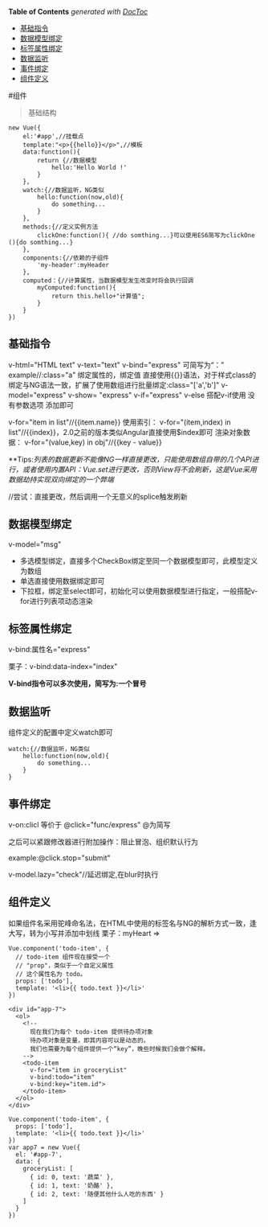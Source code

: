 <!-- START doctoc generated TOC please keep comment here to allow auto update -->
<!-- DON'T EDIT THIS SECTION, INSTEAD RE-RUN doctoc TO UPDATE -->
**Table of Contents**  *generated with [DocToc](https://github.com/thlorenz/doctoc)*

- [基础指令](#%E5%9F%BA%E7%A1%80%E6%8C%87%E4%BB%A4)
- [数据模型绑定](#%E6%95%B0%E6%8D%AE%E6%A8%A1%E5%9E%8B%E7%BB%91%E5%AE%9A)
- [标签属性绑定](#%E6%A0%87%E7%AD%BE%E5%B1%9E%E6%80%A7%E7%BB%91%E5%AE%9A)
- [数据监听](#%E6%95%B0%E6%8D%AE%E7%9B%91%E5%90%AC)
- [事件绑定](#%E4%BA%8B%E4%BB%B6%E7%BB%91%E5%AE%9A)
- [组件定义](#%E7%BB%84%E4%BB%B6%E5%AE%9A%E4%B9%89)

<!-- END doctoc generated TOC please keep comment here to allow auto update -->

#组件

> 基础结构

~~~
new Vue({
	el:'#app',//挂载点
	template:"<p>{{hello}}</p>",//模板
	data:function(){
		return {//数据模型
			hello:'Hello World !'
		}
	},
	watch:{//数据监听，NG类似
		hello:function(now,old){
			do something...
		}
	},
	methods:{//定义实例方法
		clickOne:function(){ //do somthing...}可以使用ES6简写为clickOne (){do somthing...}
	},
	components:{//依赖的子组件
		'my-header':myHeader
	},
	computed：{//计算属性，当数据模型发生改变时将会执行回调
		myComputed:function(){
			return this.hello+"计算值";
		}
	}
})
~~~

## 基础指令

v-html="HTML text"
v-text="text"
v-bind="express"  可简写为“：” example//:class="a" 绑定属性的，绑定值 直接使用{{}}语法，对于样式class的绑定与NG语法一致，扩展了使用数组进行批量绑定:class="['a','b']"
v-model="express"
v-show= "express"
v-if="express"
v-else 搭配v-if使用 没有参数选项 添加即可

v-for="item in list"//{{item.name}}
使用索引：
v-for="(item,index) in list"//{{index}}，2.0之前的版本类似Angular直接使用$index即可
渲染对象数据：
v-for="(value,key) in obj"//{{key - value}}

**Tips:*列表的数据更新不能像NG一样直接更改，只能使用数组自带的几个API进行，或者使用内置API：Vue.set进行更改，否则View将不会刷新，这是Vue采用数据劫持实现双向绑定的一个弊端*

//尝试：直接更改，然后调用一个无意义的splice触发刷新

## 数据模型绑定

v-model="msg"

- 多选模型绑定，直接多个CheckBox绑定至同一个数据模型即可，此模型定义为数组
- 单选直接使用数据绑定即可
- 下拉框，绑定至select即可，初始化可以使用数据模型进行指定，一般搭配v-for进行列表项动态渲染

## 标签属性绑定

v-bind:属性名="express"

栗子：v-bind:data-index="index"

**V-bind指令可以多次使用，简写为:一个冒号**

## 数据监听

组件定义的配置中定义watch即可
~~~
watch:{//数据监听，NG类似
	hello:function(now,old){
		do something...
	}
}
~~~


## 事件绑定

v-on:clicl 等价于 @click="func/express" @为简写

之后可以紧跟修改器进行附加操作：阻止冒泡、组织默认行为

example:@click.stop="submit"

v-model.lazy="check"//延迟绑定,在blur时执行

## 组件定义

如果组件名采用驼峰命名法，在HTML中使用的标签名与NG的解析方式一致，逢大写，转为小写并添加中划线 栗子：myHeart => <my-heart></my-heart>

	Vue.component('todo-item', {
	  // todo-item 组件现在接受一个
	  // "prop"，类似于一个自定义属性
	  // 这个属性名为 todo。
	  props: ['todo'],
	  template: '<li>{{ todo.text }}</li>'
	})

	<div id="app-7">
	  <ol>
	    <!--
	      现在我们为每个 todo-item 提供待办项对象
	      待办项对象是变量，即其内容可以是动态的。
	      我们也需要为每个组件提供一个“key”，晚些时候我们会做个解释。
	    -->
	    <todo-item
	      v-for="item in groceryList"
	      v-bind:todo="item"
	      v-bind:key="item.id">
	    </todo-item>
	  </ol>
	</div>

	Vue.component('todo-item', {
	  props: ['todo'],
	  template: '<li>{{ todo.text }}</li>'
	})
	var app7 = new Vue({
	  el: '#app-7',
	  data: {
	    groceryList: [
	      { id: 0, text: '蔬菜' },
	      { id: 1, text: '奶酪' },
	      { id: 2, text: '随便其他什么人吃的东西' }
	    ]
	  }
	})


